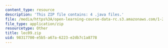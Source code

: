 ```yaml
---
content_type: resource
description: 'This ZIP file contains: 4 .java files.'
file: /media/https%3A/open-learning-course-data-rc.s3.amazonaws.com/1-204-computer-algorithms-in-systems-engineering-spring-2010/98317700e5b5a67a6223e2db7c1a8778_lec09.zip
file_type: application/zip
resourcetype: Other
title: lec09.zip
uid: 98317700-e5b5-a67a-6223-e2db7c1a8778
---
```

